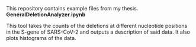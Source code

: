 This repository contains example files from my thesis.<br>
<b>GeneralDeletionAnalyzer.ipynb</b><br>
<p>This tool takes the counts of the deletions at different nucleotide positions in the S-gene of SARS-CoV-2 and outputs a description of said data. It also plots histograms of the data. </p>
